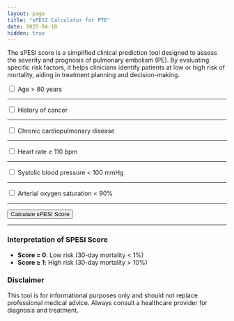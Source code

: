 ```yaml
---
layout: page
title: "sPESI Calculator for PTE"
date: 2025-04-18
hidden: true
---
```

The sPESI score is a simplified clinical prediction tool designed to assess the severity and prognosis of pulmonary embolism (PE). By evaluating specific risk factors, it helps clinicians identify patients at low or high risk of mortality, aiding in treatment planning and decision-making.

<div class="card">
    <div class="card-body">
        <form id="sPESIForm">
            <!-- sPESI Score Criteria -->
            <div class="form-check mb-2">
                <input class="form-check-input" type="checkbox" id="age">
                <label class="form-check-label" for="age">
                    Age > 80 years
                </label>
            </div><hr>
            <div class="form-check mb-2">
                <input class="form-check-input" type="checkbox" id="cancer">
                <label class="form-check-label" for="cancer">
                    History of cancer
                </label>
            </div><hr>
            <div class="form-check mb-2">
                <input class="form-check-input" type="checkbox" id="chronicCardiopulmonary">
                <label class="form-check-label" for="chronicCardiopulmonary">
                    Chronic cardiopulmonary disease
                </label>
            </div><hr>
            <div class="form-check mb-2">
                <input class="form-check-input" type="checkbox" id="heartRate">
                <label class="form-check-label" for="heartRate">
                    Heart rate ≥ 110 bpm
                </label>
            </div><hr>
            <div class="form-check mb-2">
                <input class="form-check-input" type="checkbox" id="sbp">
                <label class="form-check-label" for="sbp">
                    Systolic blood pressure < 100 mmHg
                </label>
            </div><hr>
            <div class="form-check mb-2">
                <input class="form-check-input" type="checkbox" id="oxygen">
                <label class="form-check-label" for="oxygen">
                    Arterial oxygen saturation < 90%
                </label>
            </div><hr>
            <button type="button" class="btn btn-primary w-100" onclick="calculateSPESI()">Calculate sPESI Score
            </button><hr>
        </form>
        <div class="mt-4">
            <div id="resultCard" class="card text-center d-none">
                <div id="result" class="card-body fw-bold"></div>
            </div>
        </div>
    </div>
</div>

<script src="/assets/js/calculator.js"></script>
 
### Interpretation of SPESI Score

- **Score = 0**: Low risk (30-day mortality < 1%)
- **Score ≥ 1**: High risk (30-day mortality > 10%)

### Disclaimer
This tool is for informational purposes only and should not replace professional medical advice. Always consult a healthcare provider for diagnosis and treatment.